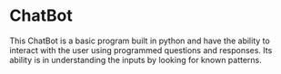 # ChatBot
This ChatBot is a basic program built in python and have the ability to interact with the user using programmed questions and responses.
Its ability is in understanding the inputs by looking for known patterns.
